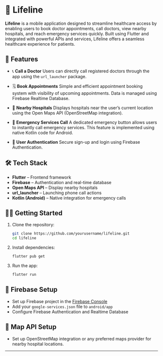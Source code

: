 
# 🏥 Lifeline

**Lifeline** is a mobile application designed to streamline healthcare access by enabling users to book doctor appointments, call doctors, view nearby hospitals, and reach emergency services quickly. Built using Flutter and integrated with powerful APIs and services, Lifeline offers a seamless healthcare experience for patients.

## 🚀 Features

* 📞 **Call a Doctor**
  Users can directly call registered doctors through the app using the `url_launcher` package.

* 🗓️ **Book Appointments**
  Simple and efficient appointment booking system with visibility of upcoming appointments. Data is managed using Firebase Realtime Database.

* 🏥 **Nearby Hospitals**
  Displays hospitals near the user’s current location using the Open Maps API (OpenStreetMap integration).

* 🚨 **Emergency Services Call**
  A dedicated emergency button allows users to instantly call emergency services. This feature is implemented using native Kotlin code for Android.

* 🔐 **User Authentication**
  Secure sign-up and login using Firebase Authentication.

## 🛠️ Tech Stack

* **Flutter** – Frontend framework
* **Firebase** – Authentication and real-time database
* **Open Maps API** – Display nearby hospitals
* **url_launcher** – Launching phone call actions
* **Kotlin (Android)** – Native integration for emergency calls

## 🧑‍💻 Getting Started

1. Clone the repository:

   ```bash
   git clone https://github.com/yourusername/lifeline.git
   cd lifeline
   ```
2. Install dependencies:

   ```bash
   flutter pub get
   ```
3. Run the app:

   ```bash
   flutter run
   ```

## 🔐 Firebase Setup

* Set up Firebase project in the [Firebase Console](https://console.firebase.google.com/)
* Add your `google-services.json` file to `android/app`
* Configure Firebase Authentication and Realtime Database

## 📍 Map API Setup

* Set up OpenStreetMap integration or any preferred maps provider for nearby hospital locations.


---
